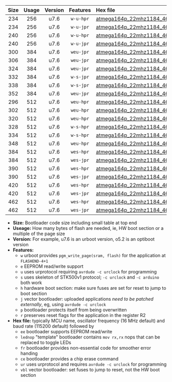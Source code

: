 |Size|Usage|Version|Features|Hex file|
|:-:|:-:|:-:|:-:|:--|
|234|256|u7.6|`w-u-hpr`|[atmega164p_22mhz1184_460800bps_ur.hex](https://raw.githubusercontent.com/stefanrueger/urboot/main//atmega164p_22mhz1184_460800bps_ur.hex)|
|234|256|u7.6|`w-u-jpr`|[atmega164p_22mhz1184_460800bps_ur_vbl.hex](https://raw.githubusercontent.com/stefanrueger/urboot/main//atmega164p_22mhz1184_460800bps_ur_vbl.hex)|
|240|256|u7.6|`w-u-hpr`|[atmega164p_22mhz1184_460800bps_lednop_ur.hex](https://raw.githubusercontent.com/stefanrueger/urboot/main//atmega164p_22mhz1184_460800bps_lednop_ur.hex)|
|240|256|u7.6|`w-u-jpr`|[atmega164p_22mhz1184_460800bps_lednop_ur_vbl.hex](https://raw.githubusercontent.com/stefanrueger/urboot/main//atmega164p_22mhz1184_460800bps_lednop_ur_vbl.hex)|
|300|384|u7.6|`weu-jpr`|[atmega164p_22mhz1184_460800bps_ee_ur_vbl.hex](https://raw.githubusercontent.com/stefanrueger/urboot/main//atmega164p_22mhz1184_460800bps_ee_ur_vbl.hex)|
|306|384|u7.6|`weu-jpr`|[atmega164p_22mhz1184_460800bps_ee_lednop_ur_vbl.hex](https://raw.githubusercontent.com/stefanrueger/urboot/main//atmega164p_22mhz1184_460800bps_ee_lednop_ur_vbl.hex)|
|324|384|u7.6|`weu-jpr`|[atmega164p_22mhz1184_460800bps_ee_lednop_fr_ur_vbl.hex](https://raw.githubusercontent.com/stefanrueger/urboot/main//atmega164p_22mhz1184_460800bps_ee_lednop_fr_ur_vbl.hex)|
|332|384|u7.6|`w-s-jpr`|[atmega164p_22mhz1184_460800bps_vbl.hex](https://raw.githubusercontent.com/stefanrueger/urboot/main//atmega164p_22mhz1184_460800bps_vbl.hex)|
|338|384|u7.6|`w-s-jpr`|[atmega164p_22mhz1184_460800bps_lednop_vbl.hex](https://raw.githubusercontent.com/stefanrueger/urboot/main//atmega164p_22mhz1184_460800bps_lednop_vbl.hex)|
|352|384|u7.6|`weu-jpr`|[atmega164p_22mhz1184_460800bps_ee_lednop_fr_ce_ur_vbl.hex](https://raw.githubusercontent.com/stefanrueger/urboot/main//atmega164p_22mhz1184_460800bps_ee_lednop_fr_ce_ur_vbl.hex)|
|296|512|u7.6|`weu-hpr`|[atmega164p_22mhz1184_460800bps_ee_ur.hex](https://raw.githubusercontent.com/stefanrueger/urboot/main//atmega164p_22mhz1184_460800bps_ee_ur.hex)|
|302|512|u7.6|`weu-hpr`|[atmega164p_22mhz1184_460800bps_ee_lednop_ur.hex](https://raw.githubusercontent.com/stefanrueger/urboot/main//atmega164p_22mhz1184_460800bps_ee_lednop_ur.hex)|
|320|512|u7.6|`weu-hpr`|[atmega164p_22mhz1184_460800bps_ee_lednop_fr_ur.hex](https://raw.githubusercontent.com/stefanrueger/urboot/main//atmega164p_22mhz1184_460800bps_ee_lednop_fr_ur.hex)|
|328|512|u7.6|`w-s-hpr`|[atmega164p_22mhz1184_460800bps.hex](https://raw.githubusercontent.com/stefanrueger/urboot/main//atmega164p_22mhz1184_460800bps.hex)|
|334|512|u7.6|`w-s-hpr`|[atmega164p_22mhz1184_460800bps_lednop.hex](https://raw.githubusercontent.com/stefanrueger/urboot/main//atmega164p_22mhz1184_460800bps_lednop.hex)|
|348|512|u7.6|`weu-hpr`|[atmega164p_22mhz1184_460800bps_ee_lednop_fr_ce_ur.hex](https://raw.githubusercontent.com/stefanrueger/urboot/main//atmega164p_22mhz1184_460800bps_ee_lednop_fr_ce_ur.hex)|
|384|512|u7.6|`wes-hpr`|[atmega164p_22mhz1184_460800bps_ee.hex](https://raw.githubusercontent.com/stefanrueger/urboot/main//atmega164p_22mhz1184_460800bps_ee.hex)|
|384|512|u7.6|`wes-jpr`|[atmega164p_22mhz1184_460800bps_ee_vbl.hex](https://raw.githubusercontent.com/stefanrueger/urboot/main//atmega164p_22mhz1184_460800bps_ee_vbl.hex)|
|390|512|u7.6|`wes-hpr`|[atmega164p_22mhz1184_460800bps_ee_lednop.hex](https://raw.githubusercontent.com/stefanrueger/urboot/main//atmega164p_22mhz1184_460800bps_ee_lednop.hex)|
|390|512|u7.6|`wes-jpr`|[atmega164p_22mhz1184_460800bps_ee_lednop_vbl.hex](https://raw.githubusercontent.com/stefanrueger/urboot/main//atmega164p_22mhz1184_460800bps_ee_lednop_vbl.hex)|
|420|512|u7.6|`wes-hpr`|[atmega164p_22mhz1184_460800bps_ee_lednop_fr.hex](https://raw.githubusercontent.com/stefanrueger/urboot/main//atmega164p_22mhz1184_460800bps_ee_lednop_fr.hex)|
|420|512|u7.6|`wes-jpr`|[atmega164p_22mhz1184_460800bps_ee_lednop_fr_vbl.hex](https://raw.githubusercontent.com/stefanrueger/urboot/main//atmega164p_22mhz1184_460800bps_ee_lednop_fr_vbl.hex)|
|462|512|u7.6|`wes-hpr`|[atmega164p_22mhz1184_460800bps_ee_lednop_fr_ce.hex](https://raw.githubusercontent.com/stefanrueger/urboot/main//atmega164p_22mhz1184_460800bps_ee_lednop_fr_ce.hex)|
|462|512|u7.6|`wes-jpr`|[atmega164p_22mhz1184_460800bps_ee_lednop_fr_ce_vbl.hex](https://raw.githubusercontent.com/stefanrueger/urboot/main//atmega164p_22mhz1184_460800bps_ee_lednop_fr_ce_vbl.hex)|

- **Size:** Bootloader code size including small table at top end
- **Useage:** How many bytes of flash are needed, ie, HW boot section or a multiple of the page size
- **Version:** For example, u7.6 is an urboot version, o5.2 is an optiboot version
- **Features:**
  + `w` urboot provides `pgm_write_page(sram, flash)` for the application at `FLASHEND-4+1`
  + `e` EEPROM read/write support
  + `u` uses urprotocol requiring `avrdude -c urclock` for programming
  + `s` uses skeleton of STK500v1 protocol; `-c urclock` and `-c arduino` both work
  + `h` hardware boot section: make sure fuses are set for reset to jump to boot section
  + `j` vector bootloader: uploaded applications *need to be patched externally*, eg, using `avrdude -c urclock`
  + `p` bootloader protects itself from being overwritten
  + `r` preserves reset flags for the application in the register R2
- **Hex file:** typically MCU name, oscillator frequency (16 MHz default) and baud rate (115200 default) followed by
  + `ee` bootloader supports EEPROM read/write
  + `lednop` "template" bootloader contains `mov rx,rx` nops that can be replaced to toggle LEDs
  + `fr` bootloader provides non-essential code for smoother error handing
  + `ce` bootloader provides a chip erase command
  + `ur` uses urprotocol and requires `avrdude -c urclock` for programming
  + `vbl` vector bootloader: set fuses to jump to reset, not the HW boot section
